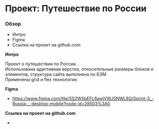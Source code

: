 # Проект: Путешествие по России

### Обзор
* Интро
* Figma
* Ссылка на проект на github.com

**Интро**

Проект о путешествии по России.  
Использована адаптивная верстка, относительные размеры блоков и элементов, структура сайта выполнена по БЭМ  
Применены grid и flex технологии.  

**Figma**

* https://www.figma.com/file/5S2WSbEFL6awjVWJ0NWL8Q/Sprint-3_-Russia-_-desktop-mobile?node-id=28503%3A0  

**Ссылка на проект на github.com**

* 